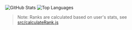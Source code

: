![GitHub Stats](https://github-readme-stats.vercel.app/api?username=TanisukeGoro&count_private=true&show_icons=true&theme=monokai)
![Top Languages](https://github-readme-stats.vercel.app/api/top-langs/?username=TanisukeGoro&layout=compact&theme=monokai)


> Note: Ranks are calculated based on user's stats, see [src/calculateRank.js](https://github.com/anuraghazra/github-readme-stats/blob/master/src/calculateRank.js)

<!--
**TanisukeGoro/TanisukeGoro** is a ✨ _special_ ✨ repository because its `README.md` (this file) appears on your GitHub profile.

Here are some ideas to get you started:

- 🔭 I’m currently working on ...
- 🌱 I’m currently learning ...
- 👯 I’m looking to collaborate on ...
- 🤔 I’m looking for help with ...
- 💬 Ask me about ...
- 📫 How to reach me: ...
- 😄 Pronouns: ...
- ⚡ Fun fact: ...
-->
